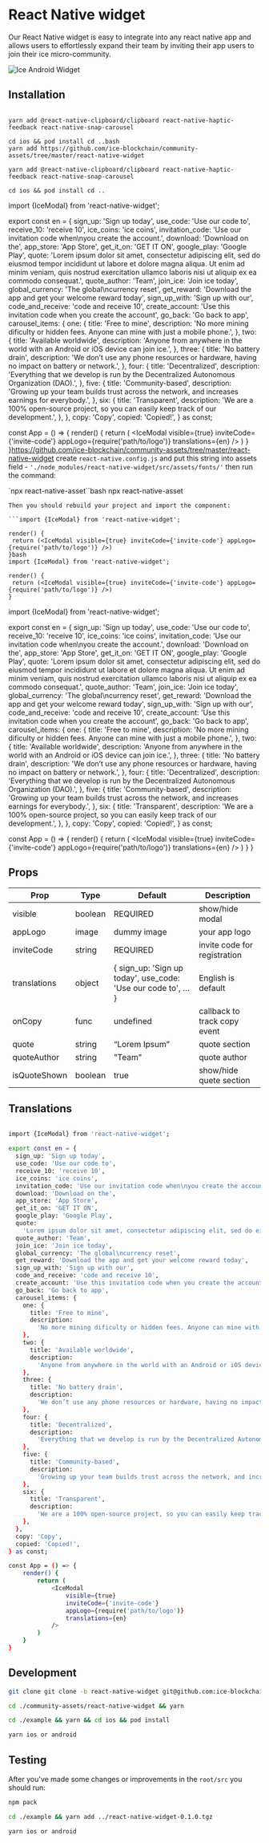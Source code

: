 
# React Native widget

Our React Native widget is easy to integrate into any react native app and allows users to effortlessly expand their team by inviting their app users to join their ice micro-community.


![Ice Android Widget](https://media2.giphy.com/media/v1.Y2lkPTc5MGI3NjExNjZmZGMwYjNmMDZhYWJlNWZmOWJjY2FkMmM5NjM0NjhmZjVjNjEwNiZlcD12MV9pbnRlcm5hbF9naWZzX2dpZklkJmN0PWc/zN0rgUMX7QQFeImsmJ/giphy.gif)

## Installation

```yarn add https://github.com/ice-blockchain/community-assets/tree/master/react-native-widget
  
yarn add @react-native-clipboard/clipboard react-native-haptic-feedback react-native-snap-carousel

cd ios && pod install cd ..bash
yarn add https://github.com/ice-blockchain/community-assets/tree/master/react-native-widget
  
yarn add @react-native-clipboard/clipboard react-native-haptic-feedback react-native-snap-carousel

cd ios && pod install cd ..
```
import {IceModal} from 'react-native-widget';

export const en = {
  sign_up: 'Sign up today',
  use_code: 'Use our code to',
  receive_10: 'receive 10',
  ice_coins: 'ice coins',
  invitation_code: 'Use our invitation code when\nyou create the account.',
  download: 'Download on the',
  app_store: 'App Store',
  get_it_on: 'GET IT ON',
  google_play: 'Google Play',
  quote:
    'Lorem ipsum dolor sit amet, consectetur adipiscing elit, sed do eiusmod tempor incididunt ut labore et dolore magna aliqua. Ut enim ad minim veniam, quis nostrud exercitation ullamco laboris nisi ut aliquip ex ea commodo consequat.',
  quote_author: 'Team',
  join_ice: 'Join ice today',
  global_currency: 'The global\ncurrency reset',
  get_reward: 'Download the app and get your welcome reward today',
  sign_up_with: 'Sign up with our',
  code_and_receive: 'code and receive 10',
  create_account: 'Use this invitation code when you create the account',
  go_back: 'Go back to app',
  carousel_items: {
    one: {
      title: 'Free to mine',
      description:
        'No more mining dificulty or hidden fees. Anyone can mine with just a mobile phone.',
    },
    two: {
      title: 'Available worldwide',
      description:
        'Anyone from anywhere in the world with an Android or iOS device can join ice.',
    },
    three: {
      title: 'No battery drain',
      description:
        'We don’t use any phone resources or hardware, having no impact on battery or network.',
    },
    four: {
      title: 'Decentralized',
      description:
        'Everything that we develop is run by the Decentralized Autonomous Organization (DAO).',
    },
    five: {
      title: 'Community-based',
      description:
        'Growing up your team builds trust across the network, and increases earnings for everybody.',
    },
    six: {
      title: 'Transparent',
      description:
        'We are a 100% open-source project, so you can easily keep track of our development.',
    },
  },
  copy: 'Copy',
  copied: 'Copied!',
} as const;

const App = () => {
    render() {
        return (
            <IceModal
                visible={true} 
                inviteCode={'invite-code'} 
                appLogo={require('path/to/logo')} 
                translations={en} 
            />
        )
    }
}https://github.com/ice-blockchain/community-assets/tree/master/react-native-widget
create `react-native.config.js` and put this string into assets field - `'./node_modules/react-native-widget/src/assets/fonts/'` then run the command:

`npx react-native-asset``bash
npx react-native-asset
```
Then you should rebuild your project and import the component:

```import {IceModal} from 'react-native-widget';

render() {
 return (<IceModal visible={true} inviteCode={'invite-code'} appLogo={require('path/to/logo')} />)
}bash
import {IceModal} from 'react-native-widget';

render() {
 return (<IceModal visible={true} inviteCode={'invite-code'} appLogo={require('path/to/logo')} />)
}
```
import {IceModal} from 'react-native-widget';

export const en = {
  sign_up: 'Sign up today',
  use_code: 'Use our code to',
  receive_10: 'receive 10',
  ice_coins: 'ice coins',
  invitation_code: 'Use our invitation code when\nyou create the account.',
  download: 'Download on the',
  app_store: 'App Store',
  get_it_on: 'GET IT ON',
  google_play: 'Google Play',
  quote:
    'Lorem ipsum dolor sit amet, consectetur adipiscing elit, sed do eiusmod tempor incididunt ut labore et dolore magna aliqua. Ut enim ad minim veniam, quis nostrud exercitation ullamco laboris nisi ut aliquip ex ea commodo consequat.',
  quote_author: 'Team',
  join_ice: 'Join ice today',
  global_currency: 'The global\ncurrency reset',
  get_reward: 'Download the app and get your welcome reward today',
  sign_up_with: 'Sign up with our',
  code_and_receive: 'code and receive 10',
  create_account: 'Use this invitation code when you create the account',
  go_back: 'Go back to app',
  carousel_items: {
    one: {
      title: 'Free to mine',
      description:
        'No more mining dificulty or hidden fees. Anyone can mine with just a mobile phone.',
    },
    two: {
      title: 'Available worldwide',
      description:
        'Anyone from anywhere in the world with an Android or iOS device can join ice.',
    },
    three: {
      title: 'No battery drain',
      description:
        'We don’t use any phone resources or hardware, having no impact on battery or network.',
    },
    four: {
      title: 'Decentralized',
      description:
        'Everything that we develop is run by the Decentralized Autonomous Organization (DAO).',
    },
    five: {
      title: 'Community-based',
      description:
        'Growing up your team builds trust across the network, and increases earnings for everybody.',
    },
    six: {
      title: 'Transparent',
      description:
        'We are a 100% open-source project, so you can easily keep track of our development.',
    },
  },
  copy: 'Copy',
  copied: 'Copied!',
} as const;

const App = () => {
    render() {
        return (
            <IceModal
                visible={true} 
                inviteCode={'invite-code'} 
                appLogo={require('path/to/logo')} 
                translations={en} 
            />
        )
    }
}
## Props
Prop | Type | Default | Description
|--- |--- |--- |---
visible | boolean | REQUIRED | show/hide modal | 
appLogo | image | dummy image | your app logo | 
inviteCode | string | REQUIRED | invite code for registration | 
translations | object | { sign_up: 'Sign up today', use_code: 'Use our code to', … } | English is default | 
onCopy | func | undefined | callback to track copy event | 
quote | string | “Lorem Ipsum” | quote section | 
quoteAuthor | string | "Team" | quote author | 
isQuoteShown | boolean | true | show/hide quete section | 

## Translations

```bash

import {IceModal} from 'react-native-widget';

export const en = {
  sign_up: 'Sign up today',
  use_code: 'Use our code to',
  receive_10: 'receive 10',
  ice_coins: 'ice coins',
  invitation_code: 'Use our invitation code when\nyou create the account.',
  download: 'Download on the',
  app_store: 'App Store',
  get_it_on: 'GET IT ON',
  google_play: 'Google Play',
  quote:
    'Lorem ipsum dolor sit amet, consectetur adipiscing elit, sed do eiusmod tempor incididunt ut labore et dolore magna aliqua. Ut enim ad minim veniam, quis nostrud exercitation ullamco laboris nisi ut aliquip ex ea commodo consequat.',
  quote_author: 'Team',
  join_ice: 'Join ice today',
  global_currency: 'The global\ncurrency reset',
  get_reward: 'Download the app and get your welcome reward today',
  sign_up_with: 'Sign up with our',
  code_and_receive: 'code and receive 10',
  create_account: 'Use this invitation code when you create the account',
  go_back: 'Go back to app',
  carousel_items: {
    one: {
      title: 'Free to mine',
      description:
        'No more mining dificulty or hidden fees. Anyone can mine with just a mobile phone.',
    },
    two: {
      title: 'Available worldwide',
      description:
        'Anyone from anywhere in the world with an Android or iOS device can join ice.',
    },
    three: {
      title: 'No battery drain',
      description:
        'We don’t use any phone resources or hardware, having no impact on battery or network.',
    },
    four: {
      title: 'Decentralized',
      description:
        'Everything that we develop is run by the Decentralized Autonomous Organization (DAO).',
    },
    five: {
      title: 'Community-based',
      description:
        'Growing up your team builds trust across the network, and increases earnings for everybody.',
    },
    six: {
      title: 'Transparent',
      description:
        'We are a 100% open-source project, so you can easily keep track of our development.',
    },
  },
  copy: 'Copy',
  copied: 'Copied!',
} as const;

const App = () => {
    render() {
        return (
            <IceModal
                visible={true} 
                inviteCode={'invite-code'} 
                appLogo={require('path/to/logo')} 
                translations={en} 
            />
        )
    }
}
```

## Development

```bash
git clone git clone -b react-native-widget git@github.com:ice-blockchain/community-assets.git

cd ./community-assets/react-native-widget && yarn

cd ./example && yarn && cd ios && pod install

yarn ios or android
```

## Testing

After you've made some changes or improvements in the `root/src` you should run:

```bash
npm pack

cd ./example && yarn add ../react-native-widget-0.1.0.tgz

yarn ios or android
```
